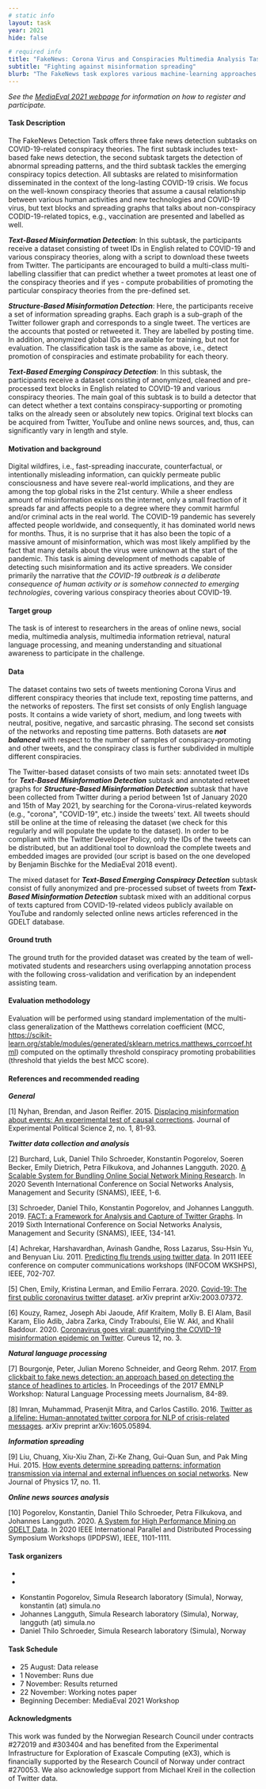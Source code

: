 ```yaml
---
# static info
layout: task
year: 2021
hide: false 

# required info
title: "FakeNews: Corona Virus and Conspiracies Multimedia Analysis Task"
subtitle: "Fighting against misinformation spreading"
blurb: "The FakeNews task explores various machine-learning approaches to automatically detect misinformation and its spreaders in social networks."
---
```


<!-- # please respect the structure below-->
*See the [MediaEval 2021 webpage](https://multimediaeval.github.io/editions/2021/) for information on how to register and participate.*

#### Task Description

The FakeNews Detection Task offers three fake news detection subtasks on COVID-19-related conspiracy theories. The first subtask includes text-based fake news detection, the second subtask targets the detection of abnormal spreading patterns, and the third subtask tackles the emerging conspiracy topics detection. All subtasks are related to misinformation disseminated in the context of the long-lasting COVID-19 crisis. We focus on the well-known conspiracy theories that assume a causal relationship between various human activities and new technologies and COVID-19 virus, but text blocks and spreading graphs that talks about non-conspiracy CODID-19-related topics, e.g., vaccination are presented and labelled as well. 

***Text-Based Misinformation Detection***: In this subtask, the participants receive a dataset consisting of tweet IDs in English related to COVID-19 and various conspiracy theories, along with a script to download these tweets from Twitter. The participants are encouraged to build a multi-class multi-labelling classifier that can predict whether a tweet promotes at least one of the conspiracy theories and if yes - compute probabilities of promoting the particular conspiracy theories from the pre-defined set.

***Structure-Based Misinformation Detection***: Here, the participants receive a set of information spreading graphs. Each graph is a sub-graph of the Twitter follower graph and corresponds to a single tweet. The vertices are the accounts that posted or retweeted it. They are labelled by posting time. In addition, anonymized global IDs are available for training, but not for evaluation. The classification task is the same as above, i.e., detect promotion of conspiracies and estimate probability for each theory. 

***Text-Based Emerging Conspiracy Detection***: In this subtask, the participants receive a dataset consisting of anonymized, cleaned and pre-processed text blocks in English related to COVID-19 and various conspiracy theories. The main goal of this subtask is to build a detector that can detect whether a text contains conspiracy-supporting or promoting talks on the already seen or absolutely new topics. Original text blocks can be acquired from Twitter, YouTube and online news sources, and, thus, can significantly vary in length and style.


#### Motivation and background

Digital wildfires, i.e., fast-spreading inaccurate, counterfactual, or intentionally misleading information, can quickly permeate public consciousness and have severe real-world implications, and they are among the top global risks in the 21st century. While a sheer endless amount of misinformation exists on the internet, only a small fraction of it spreads far and affects people to a degree where they commit harmful and/or criminal acts in the real world. The COVID-19 pandemic has severely affected people worldwide, and consequently, it has dominated world news for months. Thus, it is no surprise that it has also been the topic of a massive amount of misinformation, which was most likely amplified by the fact that many details about the virus were unknown at the start of the pandemic. This task is aiming development of methods capable of detecting such misinformation and its active spreaders. We consider primarily the narrative that *the COVID-19 outbreak is a deliberate consequence of human activity or is somehow connected to emerging technologies*, covering various conspiracy theories about COVID-19.  


#### Target group

The task is of interest to researchers in the areas of online news, social media, multimedia analysis, multimedia information retrieval, natural language processing, and meaning understanding and situational awareness to participate in the challenge.


#### Data

The dataset contains two sets of tweets mentioning Corona Virus and different conspiracy theories that include text, reposting time patterns, and the networks of reposters. The first set consists of only English language posts. It contains a wide variety of short, medium, and long tweets with neutral, positive, negative, and sarcastic phrasing. The second set consists of the networks and reposting time patterns. Both datasets are ***not balanced*** with respect to the number of samples of conspiracy-promoting and other tweets, and the conspiracy class is further subdivided in 
multiple different conspiracies.

The Twitter-based dataset consists of two main sets: annotated tweet IDs for ***Text-Based Misinformation Detection*** subtask and annotated retweet graphs for ***Structure-Based Misinformation Detection*** subtask that have been collected from Twitter during a period between 1st of January 2020 and 15th of May 2021, by searching for the Corona-virus-related keywords (e.g., "corona", "COVID-19", etc.) inside the tweets' text. All tweets should still be online at the time of releasing the dataset (we check for this regularly and will populate the update to the dataset). In order to be compliant with the Twitter Developer Policy, only the IDs of the tweets can be distributed, but an additional tool to download the complete tweets and embedded images are provided (our script is based on the one developed by Benjamin Bischke for the MediaEval 2018 event).

The mixed dataset for ***Text-Based Emerging Conspiracy Detection*** subtask consist of fully anonymized and pre-processed subset of tweets from ***Text-Based Misinformation Detection*** subtask mixed with an additional corpus of texts captured from COVID-19-related videos publicly available on YouTube and randomly selected online news articles referenced in the GDELT database.


#### Ground truth

The ground truth for the provided dataset was created by the team of well-motivated students and researchers using overlapping annotation process with the following cross-validation and verification by an independent assisting team.


#### Evaluation methodology

Evaluation will be performed using standard implementation of the multi-class generalization of the Matthews correlation coefficient (MCC, https://scikit-learn.org/stable/modules/generated/sklearn.metrics.matthews_corrcoef.html) computed on the optimally threshold conspiracy promoting probabilities (threshold that yields the best MCC score).

#### References and recommended reading
<!-- # Please use the ACM format for references https://www.acm.org/publications/authors/reference-formatting (but no DOI needed)-->
<!-- # The paper title should be a hyperlink leading to the paper online-->

***General***

[1] Nyhan, Brendan, and Jason Reifler. 2015. [Displacing misinformation about events: An experimental test of causal corrections](https://www.cambridge.org/core/journals/journal-of-experimental-political-science/article/displacing-misinformation-about-events-an-experimental-test-of-causal-corrections/69550AB61F4E3F7C2CD03532FC740D05#). Journal of Experimental Political Science 2, no. 1, 81-93.

***Twitter data collection and analysis***

[2] Burchard, Luk, Daniel Thilo Schroeder, Konstantin Pogorelov, Soeren Becker, Emily Dietrich, Petra Filkukova, and Johannes Langguth. 2020. [A Scalable System for Bundling Online Social Network Mining Research](https://ieeexplore.ieee.org/document/9336577). In 2020 Seventh International Conference on Social Networks Analysis, Management and Security (SNAMS), IEEE, 1-6.

[3] Schroeder, Daniel Thilo, Konstantin Pogorelov, and Johannes Langguth. 2019. [FACT: a Framework for Analysis and Capture of Twitter Graphs](https://ieeexplore.ieee.org/document/8931870). In 2019 Sixth International Conference on Social Networks Analysis, Management and Security (SNAMS), IEEE, 134-141.

[4] Achrekar, Harshavardhan, Avinash Gandhe, Ross Lazarus, Ssu-Hsin Yu, and Benyuan Liu. 2011. [Predicting flu trends using twitter data](https://ieeexplore.ieee.org/document/5928903). In 2011 IEEE conference on computer communications workshops (INFOCOM WKSHPS), IEEE, 702-707.

[5] Chen, Emily, Kristina Lerman, and Emilio Ferrara. 2020. [Covid-19: The first public coronavirus twitter dataset](https://arxiv.org/abs/2003.07372v1?utm_source=feedburner&utm_medium=feed&utm_campaign=Feed%3A+CoronavirusArXiv+%28Coronavirus+Research+at+ArXiv%29). arXiv preprint arXiv:2003.07372.

[6] Kouzy, Ramez, Joseph Abi Jaoude, Afif Kraitem, Molly B. El Alam, Basil Karam, Elio Adib, Jabra Zarka, Cindy Traboulsi, Elie W. Akl, and Khalil Baddour. 2020. [Coronavirus goes viral: quantifying the COVID-19 misinformation epidemic on Twitter](https://www.ncbi.nlm.nih.gov/pmc/articles/PMC7152572/). Cureus 12, no. 3.

***Natural language processing***

[7] Bourgonje, Peter, Julian Moreno Schneider, and Georg Rehm. 2017. [From clickbait to fake news detection: an approach based on detecting the stance of headlines to articles](https://www.aclweb.org/anthology/W17-4215/). In Proceedings of the 2017 EMNLP Workshop: Natural Language Processing meets Journalism, 84-89.

[8] Imran, Muhammad, Prasenjit Mitra, and Carlos Castillo. 2016. [Twitter as a lifeline: Human-annotated twitter corpora for NLP of crisis-related messages](https://arxiv.org/abs/1605.05894). arXiv preprint arXiv:1605.05894.

***Information spreading***

[9] Liu, Chuang, Xiu-Xiu Zhan, Zi-Ke Zhang, Gui-Quan Sun, and Pak Ming Hui. 2015. [How events determine spreading patterns: information transmission via internal and external influences on social networks](https://iopscience.iop.org/article/10.1088/1367-2630/17/11/113045/pdf). New Journal of Physics 17, no. 11.

***Online news sources analysis***

[10] Pogorelov, Konstantin, Daniel Thilo Schroeder, Petra Filkukova, and Johannes Langguth. 2020. [A System for High Performance Mining on GDELT Data](https://ieeexplore.ieee.org/document/9150419). In 2020 IEEE International Parallel and Distributed Processing Symposium Workshops (IPDPSW), IEEE, 1101-1111.


#### Task organizers
* <!-- # First organizer-->
* <!-- # Second organizer-->
<!-- # and so on-->
* Konstantin Pogorelov, Simula Research laboratory (Simula), Norway, konstantin (at) simula.no
* Johannes Langguth, Simula Research laboratory (Simula), Norway, langguth (at) simula.no
* Daniel Thilo Schroeder, Simula Research laboratory (Simula), Norway


<!--#### Task auxiliaries-->
<!-- # optional, delete if not used-->
<!--* # First auxiliary-->
<!--* # Second auxiliary-->
<!-- # and so on-->

#### Task Schedule
* 25 August: Data release <!-- # Replace XX with your date. We suggest setting the date in June-July-->
* 1 November: Runs due <!-- # Replace XX with your date. We suggest setting enough time in order to have enough time to assess and return the results by the Results returned deadline-->
* 7 November: Results returned  <!-- Replace XX with your date. Latest possible should be 15 November-->
* 22 November: Working notes paper  <!-- Fixed. Please do not change. Exact date to be decided-->
* Beginning December: MediaEval 2021 Workshop <!-- Fixed. Please do not change. Exact date to be decided-->


#### Acknowledgments
<!-- # optional, delete if not used-->
This work was funded by the Norwegian Research Council under contracts #272019 and #303404 and has benefited from the Experimental Infrastructure for Exploration of Exascale Computing (eX3), which is financially supported by the Research Council of Norway under contract #270053. We also acknowledge support from Michael Kreil in the collection of Twitter data.
